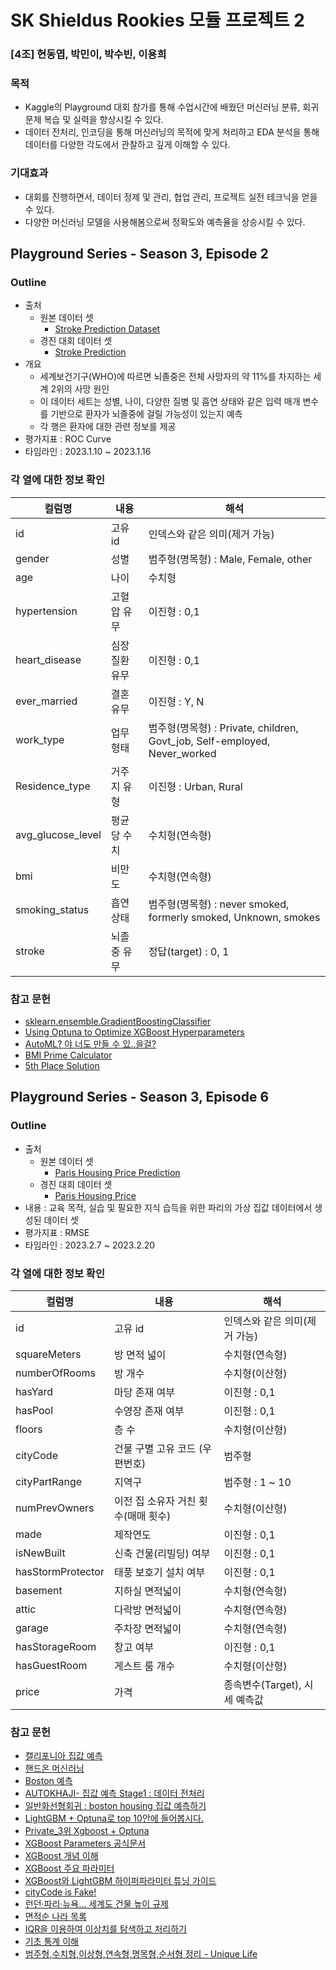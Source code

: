 # SK Shieldus Rookies 모듈 프로젝트 2  
### [4조] 현동엽, 박민이, 박수빈, 이용희

### 목적
- Kaggle의 Playground 대회 참가를 통해 수업시간에 배웠던 머신러닝 분류, 회귀 문제 복습 및 실력을 향상시킬 수 있다.
- 데이터 전처리, 인코딩을 통해 머신러닝의 목적에 맞게 처리하고 EDA 분석을 통해 데이터를 다양한 각도에서 관찰하고 깊게 이해할 수 있다.

### 기대효과 
- 대회를 진행하면서, 데이터 정제 및 관리, 협업 관리, 프로젝트 실전 테크닉을 얻을 수 있다.
- 다양한 머신러닝 모델을 사용해봄으로써 정확도와 예측율을 상승시킬 수 있다.

## Playground Series - Season 3, Episode 2
### Outline

- 출처
  - 원본 데이터 셋
    - [Stroke Prediction Dataset](https://www.kaggle.com/datasets/fedesoriano/stroke-prediction-dataset)
  - 경진 대회 데이터 셋
    - [Stroke Prediction](https://www.kaggle.com/competitions/playground-series-s3e6/overview)
- 개요
  - 세계보건기구(WHO)에 따르면 뇌졸중은 전체 사망자의 약 11%를 차지하는 세계 2위의 사망 원인
  - 이 데이터 세트는 성별, 나이, 다양한 질병 및 흡연 상태와 같은 입력 매개 변수를 기반으로 환자가 뇌졸중에 걸릴 가능성이 있는지 예측
  - 각 행은 환자에 대한 관련 정보를 제공
- 평가지표 : ROC Curve
- 타임라인 : 2023.1.10 ~ 2023.1.16
  
### 각 열에 대한 정보 확인

|컬럼명|내용|해석|
|------|---|---|
|id|고유 id|인덱스와 같은 의미(제거 가능)
|gender|성별|범주형(명목형) : Male, Female, other
|age|나이|수치형
|hypertension|고혈압 유무| 이진형 : 0,1
|heart_disease|심장질환 유무|이진형 : 0,1
|ever_married|결혼 유무|이진형 : Y, N
|work_type|업무형태|범주형(명목형) : Private, children, Govt_job, Self-employed, Never_worked
|Residence_type|거주지 유형|이진형 : Urban, Rural
|avg_glucose_level|평균 당 수치|수치형(연속형) 
|bmi|비만도|수치형(연속형)
|smoking_status|흡연상태|범주형(명목형) : never smoked, formerly smoked, Unknown, smokes
|stroke|뇌졸중 유무|정답(target) : 0, 1 

### 참고 문헌
- [sklearn.ensemble.GradientBoostingClassifier](https://scikit-learn.org/stable/modules/generated/sklearn.ensemble.GradientBoostingClassifier.html)
- [Using Optuna to Optimize XGBoost Hyperparameters](https://medium.com/optuna/using-optuna-to-optimize-xgboost-hyperparameters-63bfcdfd3407)
- [AutoML? 야 너도 만들 수 있..을걸?](https://velog.io/@lazy_learner/AutoML-%EC%95%BC-%EB%84%88%EB%8F%84-%EB%A7%8C%EB%93%A4-%EC%88%98-%EC%9E%88%EC%96%B4#hyperparameters-optimization)
- [BMI Prime Calculator](https://captaincalculator.com/health/weight/bmi-prime-calculator/)
- [5th Place Solution](https://www.kaggle.com/competitions/playground-series-s3e2/discussion/378780)


## Playground Series - Season 3, Episode 6
### Outline

- 출처
  - 원본 데이터 셋
    - [Paris Housing Price Prediction](https://www.kaggle.com/datasets/mssmartypants/paris-housing-price-prediction)
  - 경진 대회 데이터 셋
    - [Paris Housing Price](https://www.kaggle.com/competitions/playground-series-s3e6/overview) 
- 내용 : 교육 목적, 실습 및 필요한 지식 습득을 위한 파리의 가상 집값 데이터에서 생성된 데이터 셋
- 평가지표 : RMSE 
- 타임라인 : 2023.2.7 ~ 2023.2.20

### 각 열에 대한 정보 확인

|컬럼명|내용|해석|
|------|---|---|
|id|고유 id|인덱스와 같은 의미(제거 가능)
|squareMeters|방 면적 넓이|수치형(연속형)
|numberOfRooms|방 개수|수치형(이산형)
|hasYard|마당 존재 여부| 이진형 : 0,1
|hasPool|수영장 존재 여부|이진형 : 0,1
|floors|층 수|수치형(이산형)
|cityCode|건물 구별 고유 코드 (우편번호)|범주형
|cityPartRange|지역구|범주형 : 1 ~ 10 
|numPrevOwners|이전 집 소유자 거친 횟수(매매 횟수)|수치형(이산형)
|made|제작연도|이진형 : 0,1
|isNewBuilt|신축 건물(리빌딩) 여부|이진형 : 0,1 
|hasStormProtector|태풍 보호기 설치 여부|이진형 : 0,1
|basement|지하실 면적넓이|수치형(연속형)
|attic|다락방 면적넓이|수치형(연속형)
|garage|주차장 면적넓이|수치형(연속형)
|hasStorageRoom|창고 여부|이진형 : 0,1
|hasGuestRoom|게스트 룸 개수|수치형(이산형)
|price|가격|종속변수(Target), 시세 예측값

### 참고 문헌
- [캘리포니아 집값 예측](https://didalsgur.tistory.com/entry/%EC%BA%98%EB%A6%AC%ED%8F%AC%EB%8B%88%EC%95%84-%EC%A3%BC%ED%83%9D-%EA%B0%80%EA%B2%A9-%EC%98%88%EC%B8%A1-Dataset-California-Housing-Prices-Kaggle)
- [핸드온 머신러닝](https://data-analysis-expertise.tistory.com/112)
- [Boston 예측](https://velog.io/@wltn39/보스턴-주택가격-예측)
- [AUTOKHAJI- 집값 예측 Stage1 : 데이터 전처리](https://dacon.io/codeshare/7477?dtype=recent)
- [일반화선형회귀 : boston housing 집값 예측하기](http://docs.iris.tools/manual/IRIS-Usecase/ml/ML_boston_housing.html)
- [LightGBM + Optuna로 top 10안에 들어봅시다.](https://dacon.io/en/codeshare/2876)
- [Private_3위 Xgboost + Optuna](https://dacon.io/en/competitions/official/235986/codeshare/6991)
- [XGBoost Parameters 공식문서](https://xgboost.readthedocs.io/en/stable/parameter.html)
- [XGBoost 개념 이해](https://wooono.tistory.com/97)
- [XGBoost 주요 파라미터](https://zzinnam.tistory.com/entry/XGboost-%EC%A3%BC%EC%9A%94-%ED%95%98%EC%9D%B4%ED%8D%BC%ED%8C%8C%EB%9D%BC%EB%AF%B8%ED%84%B0-with-%ED%8C%8C%EC%9D%B4%EC%8D%AC)
- [XGBoost와 LightGBM 하이퍼파라미터 튜닝 가이드](https://psystat.tistory.com/131)
- [cityCode is Fake!](https://www.kaggle.com/competitions/playground-series-s3e6/discussion/384676)
- [런던·파리·뉴욕… 세계도 건물 높이 규제](https://www.seouland.com/arti/society/society_general/1609.html)
- [면적순 나라 목록](https://ko.wikipedia.org/wiki/%EB%A9%B4%EC%A0%81%EC%88%9C_%EB%82%98%EB%9D%BC_%EB%AA%A9%EB%A1%9D)
- [IQR을 이용하여 이상치를 탐색하고 처리하기](https://hong-yp-ml-records.tistory.com/15)
- [기초 통계 이해](https://m.blog.naver.com/dairum_enc/221409597367)
- [범주형,수치형,이상형,연속형,명목형,순서형 정리 - Unique Life](https://horae.tistory.com/entry/%EB%B2%94%EC%A3%BC%ED%98%95%EC%88%98%EC%B9%98%ED%98%95%EC%9D%B4%EC%83%81%ED%98%95%EC%97%B0%EC%86%8D%ED%98%95%EB%AA%85%EB%AA%A9%ED%98%95%EC%88%9C%EC%84%9C%ED%98%95-%EC%A0%95%EB%A6%AC)
